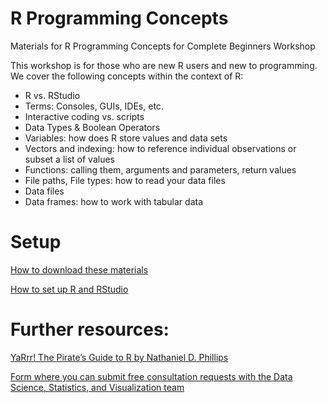 # R Programming Concepts

Materials for R Programming Concepts for Complete Beginners Workshop

This workshop is for those who are new R users and new to programming.  We cover the following concepts within the context of R:

* R vs. RStudio
* Terms: Consoles, GUIs, IDEs, etc.
* Interactive coding vs. scripts 
* Data Types & Boolean Operators
* Variables: how does R store values and data sets
* Vectors and indexing: how to reference individual observations or subset a list of values
* Functions: calling them, arguments and parameters, return values
* File paths, File types: how to read your data files
* Data files
* Data frames: how to work with tabular data


# Setup

[How to download these materials](https://sites.northwestern.edu/researchcomputing/resources/downloading-from-github/)

[How to set up R and RStudio](https://sites.northwestern.edu/researchcomputing/resources/r-and-rstudio/)

# Further resources:

[YaRrr! The Pirate’s Guide to R by Nathaniel D. Phillips](https://bookdown.org/ndphillips/YaRrr/)

[Form where you can submit free consultation requests with the Data Science, Statistics, and Visualization team](https://app.smartsheet.com/b/form/2f2ec327e6164f83b588b7bbe2e2b56f)
